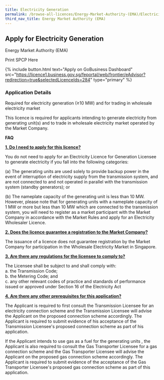 ```yaml
---
title: Electricity Generation
permalink: /browse-all-licences/Energy-Market-Authority-(EMA)/Electricity-Generation
third_nav_title: Energy Market Authority (EMA)
---
```


## Apply for Electricity Generation

Energy Market Authority (EMA)

Print SPCP Here

{% include button.html text="Apply on GoBusiness Dashboard" src="https://licence1.business.gov.sg/feportal/web/frontier/eAdvisor?redirection=true&selectedLicenceIds=284" type="primary" %}

### Application Details
<p>Required for electricity generation (&ge;10 MW) and for trading in wholesale electricity market</p>
<p>This licence is required for applicants intending to generate electricity from generating unit(s) and to trade in wholesale electricity market operated by the Market Company.</p>
<p><strong>FAQ</strong></p>
<p><strong><u>1. Do I need to apply for this licence?</u></strong></p>
<p>You do not need to apply for an Electricity Licence for Generation Licensee to generate electricity if you fall into the following categories:&nbsp;</p>
<p>(a) The generating units are used solely to provide backup power in the event of interruption of electricity supply from the transmission system, and are not connected to and not operated in parallel with the transmission system (standby generators); or</p>
<p>(b) The nameplate capacity of the generating unit is less than 10 MW. However, please note that for generating units with a nameplate capacity of 1 MW or more but less than 10 MW which are connected to the transmission system, you will need to register as a market participant with the Market Company in accordance with the Market Rules and apply for an Electricity Wholesaler Licence.&nbsp;</p>
<p><strong><u>2. Does the licence guarantee a registration to the Market Company?</u></strong></p>
<p>The issuance of a licence does not guarantee registration by the Market Company for participation in the Wholesale Electricity Market in Singapore.</p>
<p><strong><u>3. Are there any regulations for the licensee to comply to?</u></strong></p>
<p>The Licensee shall be subject to and shall comply with:<br />a. the Transmission Code;<br />b. the Metering Code; and<br />c. any other relevant codes of practice and standards of performance issued or approved under Section 16 of the Electricity Act</p>
<p><strong><u>4. Are there any other prerequisites for this application?</u></strong></p>
<p>The Applicant is required to first consult the Transmission Licensee for an electricity connection scheme and the Transmission Licensee will advise the Applicant on the proposed connection scheme accordingly. The Applicant is required to submit evidence of his acceptance of the Transmission Licensee's proposed connection scheme as part of his application.</p>
<p>If the Applicant intends to use gas as a fuel for the generating units , the Applicant is also required to consult the Gas Transporter Licensee for a gas connection scheme and the Gas Transporter Licensee will advise the Applicant on the proposed gas connection scheme accordingly. The Applicant is required to submit evidence of the acceptance of the Gas Transporter Licensee's proposed gas connection scheme as part of this application.</p>

